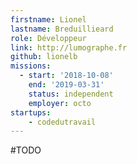 ```yaml
---
firstname: Lionel
lastname: Breduillieard
role: Développeur
link: http://lumographe.fr
github: lionelb
missions:
  - start: '2018-10-08'
    end: '2019-03-31'
    status: independent
    employer: octo
startups:
    - codedutravail
---
```


#TODO
